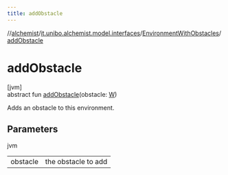```yaml
---
title: addObstacle
---
```

//[alchemist](../../../index.html)/[it.unibo.alchemist.model.interfaces](../index.html)/[EnvironmentWithObstacles](index.html)/[addObstacle](add-obstacle.html)



# addObstacle



[jvm]\
abstract fun [addObstacle](add-obstacle.html)(obstacle: [W](index.html))



Adds an obstacle to this environment.



## Parameters


jvm

| | |
|---|---|
| obstacle | the obstacle to add |




